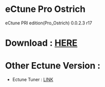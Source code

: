 # eCtune Pro Ostrich

eCtune PRI edition(Pro_Ostrich) 0.0.2.3 r17

# Download : [HERE][]


# Other Ectune Version :

- Ectune Tuner : [LINK][]

[HERE]: <https://github.com/Inversion-NL/eCtune_Pro_Ostrich/archive/master.zip>
[LINK]: <https://github.com/Inversion-NL/eCtune_Tuner>
